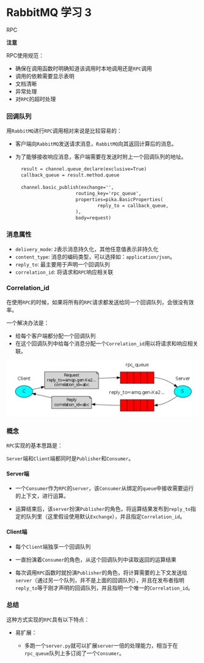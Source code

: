 # RabbitMQ 学习 3

RPC

**注意**

RPC使用规范：

- 确保在调用函数时明确知道该调用时本地调用还是`RPC`调用
- 调用的依赖需要显示表明
- 文档清晰
- 异常处理
- 对`RPC`的超时处理

### 回调队列

用`RabbitMQ`进行`RPC`调用相对来说是比较容易的：

- 客户端向`RabbitMQ`发送请求消息，`RabbitMQ`向其返回计算后的消息。
- 为了能够接收响应消息，客户端需要在发送时附上一个回调队列的地址。

		result = channel.queue_declare(exclusive=True)
		callback_queue = result.method.queue

		channel.basic_publish(exchange='',
                      		routing_key='rpc_queue',
                      		properties=pika.BasicProperties(
                            		reply_to = callback_queue,
                            ),
                      		body=request)

### 消息属性

- `delivery_mode`: `2`表示消息持久化，其他任意值表示非持久化
- `content_type`: 消息的编码类型，可以选择如：`application/json`。
- `reply_to`: 最主要用于声明一个回调队列
- `correlation_id`: 将请求和`RPC`响应相关联

### Correlation_id

在使用`RPC`的时候，如果将所有的`RPC`请求都发送给同一个回调队列，会很没有效率。

一个解决办法是：

- 给每个客户端都分配一个回调队列
- 在这个回调队列中给每个消息分配一个`Correlation_id`用以将请求和响应相关联。

![](imgs/20170827-175654.png)

### 概念

`RPC`实现的基本思路是：

`Server`端和`Client`端都同时是`Publisher`和`Consumer`。

#### Server端

- 一个`Consumer`作为`RPC`的`server`，该`Consumer`从绑定的`queue`中接收需要运行的上下文，进行运算。

- 运算结束后，该`server`扮演`Publisher`的角色，将运算结果发布到`reply_to`指定的队列里（这里假设使用默认`Exchange`），并且指定`Correlation_id`。

#### Client端

 - 每个`Client`端独享一个回调队列
 
 - 一直扮演着`Consumer`的角色，从这个回调队列中读取返回的运算结果
 
 - 每次调用`RPC`函数时就扮演`Publisher`的角色，将计算需要的上下文发送给`server`（通过另一个队列，并不是上面的回调队列），并且在发布者指明`reply_to`等于刚才声明的回调队列，并且指明一个唯一的`Correlation_id`。

### 总结

这种方式实现的`RPC`具有以下特点：

- 易扩展：
	
	- 多跑一个`server.py`就可以扩展`server`一倍的处理能力，相当于在`rpc_queue`队列上多订阅了一个`Consumer`。
	
